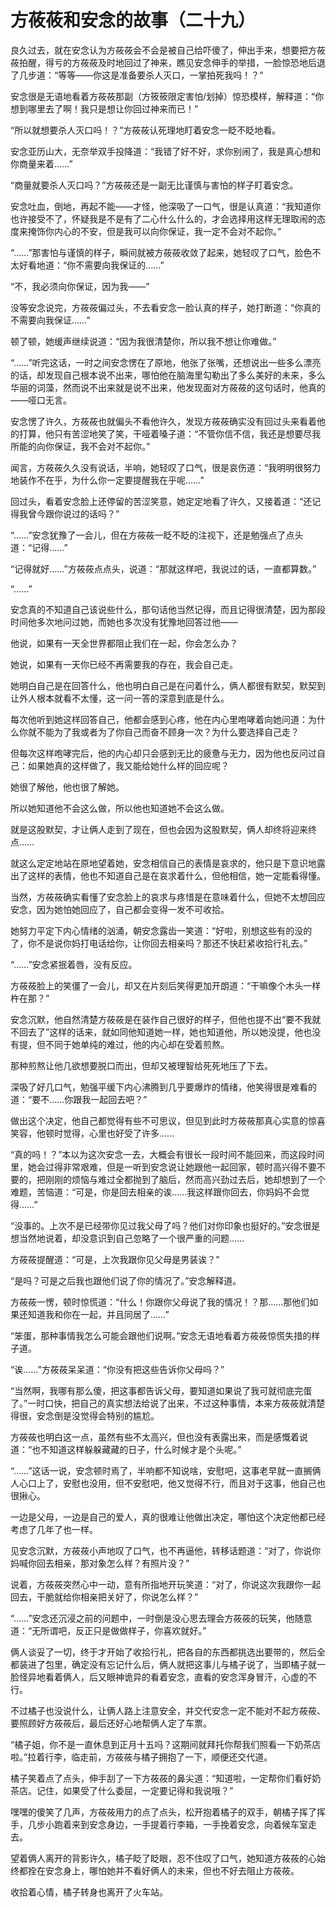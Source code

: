 # 方莜莜和安念的故事（二十九）

良久过去，就在安念认为方莜莜会不会是被自己给吓傻了，伸出手来，想要把方莜莜拍醒，得亏的方莜莜及时地回过了神来，瞧见安念伸手的举措，一脸惊恐地后退了几步道：“等等——你这是准备要杀人灭口，一掌拍死我吗！？”

安念很是无语地看着方莜莜那副（方筱筱限定害怕/划掉）惊恐模样，解释道：“你想到哪里去了啊！我只是想让你回过神来而已！”

“所以就想要杀人灭口吗！？”方莜莜认死理地盯着安念一眨不眨地看。

安念亚历山大，无奈举双手投降道：“我错了好不好，求你别闹了，我是真心想和你商量来着……”

“商量就要杀人灭口吗？”方莜莜还是一副无比谨慎与害怕的样子盯着安念。

安念吐血，倒地，再起不能——才怪，他深吸了一口气，很是认真道：“我知道你也许接受不了，怀疑我是不是有了二心什么什么的，才会选择用这样无理取闹的态度来掩饰你内心的不安，但是我可以向你保证，我一定不会对不起你。”

“……”那害怕与谨慎的样子，瞬间就被方莜莜收敛了起来，她轻叹了口气，脸色不太好看地道：“你不需要向我保证的……”

“不，我必须向你保证，因为我——”

没等安念说完，方莜莜偏过头，不去看安念一脸认真的样子，她打断道：“你真的不需要向我保证……”

顿了顿，她缓声继续说道：“因为我很清楚你，所以我不想让你难做。”

“……”听完这话，一时之间安念愣在了原地，他张了张嘴，还想说出一些多么漂亮的话，却发现自己根本说不出来，哪怕他在脑海里勾勒出了多么美好的未来，多么华丽的词藻，然而说不出来就是说不出来，他发现面对方莜莜的这句话时，他真的——哑口无言。

安念愣了许久，方莜莜也就偏头不看他许久，发现方莜莜确实没有回过头来看着他的打算，他只有苦涩地笑了笑，干哑着嗓子道：“不管你信不信，我还是想要尽我所能的向你保证，我不会对不起你。”

闻言，方莜莜久久没有说话，半响，她轻叹了口气，很是哀伤道：“我明明很努力地装作不在乎，为什么你一定要提醒我在乎呢……”

回过头，看着安念脸上还停留的苦涩笑意，她定定地看了许久，又接着道：“还记得我曾今跟你说过的话吗？”

“……”安念犹豫了一会儿，但在方莜莜一眨不眨的注视下，还是勉强点了点头道：“记得……”

“记得就好……”方莜莜点点头，说道：“那就这样吧，我说过的话，一直都算数。”

“……”

安念真的不知道自己该说些什么，那句话他当然记得，而且记得很清楚，因为那段时间他多次地问过她，而她也多次没有犹豫地回答过他——

他说，如果有一天全世界都阻止我们在一起，你会怎么办？

她说，如果有一天你已经不再需要我的存在，我会自己走。

她明白自己是在回答什么，他也明白自己是在问着什么，俩人都很有默契，默契到让外人根本就看不太懂，这一问一答的深意到底是什么。

每次他听到她这样回答自己，他都会感到心疼，他在内心里咆哮着向她问道：为什么你就不能为了我或者为了你自己而奋不顾身一次？为什么要选择自己走？

但每次这样咆哮完后，他的内心却只会感到无比的疲惫与无力，因为他也反问过自己：如果她真的这样做了，我又能给她什么样的回应呢？

她很了解他，他也很了解她。

所以她知道他不会这么做，所以他也知道她不会这么做。

就是这股默契，才让俩人走到了现在，但也会因为这股默契，俩人却终将迎来终点……

就这么定定地站在原地望着她，安念相信自己的表情是哀求的，他只是下意识地露出了这样的表情，他也不知道自己是在哀求着什么，但他相信，她一定能看得懂。

当然，方莜莜确实看懂了安念脸上的哀求与疼惜是在意味着什么，但她不太想回应安念，因为她怕她回应了，自己都会变得一发不可收拾。

她努力平定下内心情绪的汹涌，朝安念露齿一笑道：“好啦，别想这些有的没的了，你不是说你妈打电话给你，让你回去相亲吗？那还不快赶紧收拾行礼去。”

“……”安念紧抿着唇，没有反应。

方莜莜脸上的笑僵了一会儿，却又在片刻后笑得更加开朗道：“干嘛像个木头一样杵在那？”

安念沉默，他自然清楚方莜莜是在装作自己很好的样子，但他也提不出“要不我就不回去了”这样的话来，就如同他知道她一样，她也知道他，所以她没提，他也没有提，但不同于她单纯的难过，他的内心却在受着煎熬。

那种煎熬让他几欲想要脱口而出，但却又被理智给死死地压了下去。

深吸了好几口气，勉强平缓下内心沸腾到几乎要爆炸的情绪，他笑得很是难看的道：“要不……你跟我一起回去吧？”

做出这个决定，他自己都觉得有些不可思议，但见到此时方莜莜那真心实意的惊喜笑容，他顿时觉得，心里也好受了许多……

“真的吗！？”本以为这次安念一去，大概会有很长一段时间不能回来，而这段时间里，她会过得非常艰难，但是一听到安念说让她跟他一起回家，顿时高兴得不要不要的，把刚刚的烦恼与难过全都抛到了脑后，然而高兴劲过去后，她却想到了一个难题，苦恼道：“可是，你是回去相亲的诶……我这样跟你回去，你妈妈不会觉得……”

“没事的。上次不是已经带你见过我父母了吗？他们对你印象也挺好的。”安念很是想当然地说着，却没意识到自己忽略了一个很严重的问题……

方莜莜提醒道：“可是，上次我跟你见父母是男装诶？”

“是吗？可是之后我也跟他们说了你的情况了。”安念解释道。

方莜莜一愣，顿时惊慌道：“什么！你跟你父母说了我的情况！？那……那他们如果还知道我和你在一起，并且同居了……”

“笨蛋，那种事情我怎么可能会跟他们说啊。”安念无语地看着方莜莜惊慌失措的样子道。

“诶……”方莜莜呆呆道：“你没有把这些告诉你父母吗？”

“当然啊，我哪有那么傻，把这事都告诉父母，要知道如果说了我可就彻底完蛋了。”一时口快，把自己的真实想法给说了出来，不过这种事情，本来方莜莜就清楚得很，安念倒是没觉得会特别的尴尬。

方莜莜也明白这一点，虽然有些不太高兴，但也没有表露出来，而是感慨着说道：“也不知道这样躲躲藏藏的日子，什么时候才是个头呢。”

“……”这话一说，安念顿时焉了，半响都不知说啥，安慰吧，这事老早就一直搁俩人心口上了，安慰也没用，但不安慰吧，他又觉得不行，而且对于这事，他自己也很揪心。

一边是父母，一边是自己的爱人，真的很难让他做出决定，哪怕这个决定他都已经考虑了几年了也一样。

见安念沉默，方莜莜小声地叹了口气，也不再逼他，转移话题道：“对了，你说你妈喊你回去相亲，那对象怎么样？有照片没？”

说着，方莜莜突然心中一动，意有所指地开玩笑道：“对了，你说这次我跟你一起回去，干脆就给你相亲把关好了，你说怎么样？”

“……”安念还沉浸之前的问题中，一时倒是没心思去理会方莜莜的玩笑，他随意道：“无所谓吧，反正只是做做样子，你喜欢就好。”

俩人谈妥了一切，终于才开始了收拾行礼，把各自的东西都挑选出要带的，然后全都装进了包里，确定没有忘记什么后，俩人就把这事儿与橘子说了，当即橘子就一脸怪异地看着俩人，后又眼神诡异的看着安念，直看的安念浑身冒汗，心虚的不行。

不过橘子也没说什么，让俩人路上注意安全，并交代安念一定不能对不起方莜莜、要照顾好方莜莜后，最后还好心地帮俩人定了车票。

“橘子姐，你不是一直休息到正月十五吗？这期间就拜托你帮我们照看一下奶茶店啦。”拉着行李，临走前，方莜莜与橘子拥抱了一下，顺便还交代道。

橘子笑着点了点头，伸手刮了一下方莜莜的鼻尖道：“知道啦，一定帮你们看好奶茶店。记住，如果受了什么委屈，一定要记得和我说哦？”

嘿嘿的傻笑了几声，方莜莜用力的点了点头，松开抱着橘子的双手，朝橘子挥了挥手，几步小跑着来到安念身边，一手提着行李箱，一手挽着安念，向着候车室走去。

望着俩人离开的背影许久，橘子眨了眨眼，忍不住叹了口气，她知道方莜莜的心始终都拴在安念身上，哪怕她并不看好俩人的未来，但也不好去阻止方莜莜。

收拾着心情，橘子转身也离开了火车站。

